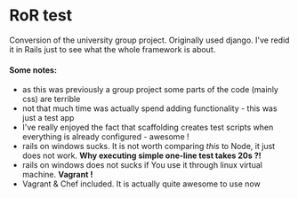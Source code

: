 RoR test
========

Conversion of the university group project. Originally used django. I've redid it in Rails just to see what the whole framework is about. 

#### Some notes:

* as this was previously a group project some parts of the code (mainly css) are terrible
* not that much time was actually spend adding functionality - this was just a test app
* I've really enjoyed the fact that scaffolding creates test scripts when everything is already configured - awesome !
* rails on windows sucks. It is not worth comparing *this* to Node, it just does not work. **Why executing simple one-line test takes 20s ?!**
* rails on windows does not sucks if You use it through linux virtual machine. **Vagrant !**
* Vagrant & Chef included. It is actually quite awesome to use now
